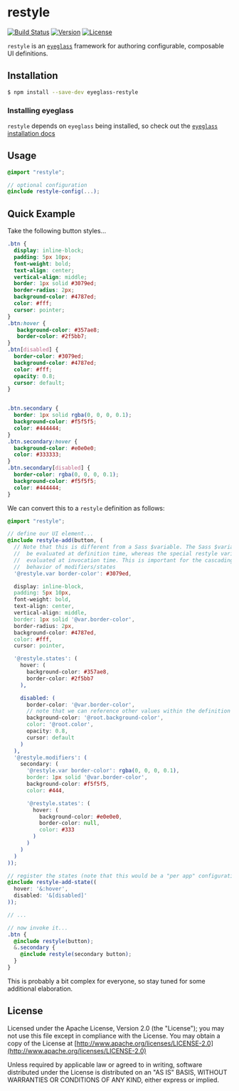 # restyle

[![Build Status](https://travis-ci.org/eoneill/eyeglass-restyle.svg)](https://travis-ci.org/eoneill/eyeglass-restyle)
[![Version](https://img.shields.io/npm/v/eyeglass-restyle.svg)](https://www.npmjs.com/package/eyeglass-restyle)
[![License](https://img.shields.io/npm/l/eyeglass-restyle.svg)](./LICENSE)

`restyle` is an [`eyeglass`][eyeglass] framework for authoring configurable, composable UI definitions.

[eyeglass]: https://github.com/sass-eyeglass/eyeglass

## Installation

```sh
$ npm install --save-dev eyeglass-restyle
````
### Installing eyeglass

`restyle` depends on `eyeglass` being installed, so check out the [`eyeglass` installation docs][eyeglass_install]

[eyeglass_install]: https://github.com/sass-eyeglass/eyeglass#user-content-installing-eyeglass

## Usage

```scss
@import "restyle";

// optional configuration
@include restyle-config(...);
```

## Quick Example
Take the following button styles...

```css
.btn {
  display: inline-block;
  padding: 5px 10px;
  font-weight: bold;
  text-align: center;
  vertical-align: middle;
  border: 1px solid #3079ed;
  border-radius: 2px;
  background-color: #4787ed;
  color: #fff;
  cursor: pointer;
}
.btn:hover {
   background-color: #357ae8;
   border-color: #2f5bb7;
}
.btn[disabled] {
  border-color: #3079ed;
  background-color: #4787ed;
  color: #fff;
  opacity: 0.8;
  cursor: default;
}


.btn.secondary {
  border: 1px solid rgba(0, 0, 0, 0.1);
  background-color: #f5f5f5;
  color: #444444;
}
.btn.secondary:hover {
  background-color: #e0e0e0;
  color: #333333;
}
.btn.secondary[disabled] {
  border-color: rgba(0, 0, 0, 0.1);
  background-color: #f5f5f5;
  color: #444444;
}
```

We can convert this to a `restyle` definition as follows:

```scss
@import "restyle";

// define our UI element...
@include restyle-add(button, (
  // Note that this is different from a Sass $variable. The Sass $variable will
  //  be evaluated at definition time, whereas the special restyle variable is
  //  evaluated at invocation time. This is important for the cascading
  //  behavior of modifiers/states
  '@restyle.var border-color': #3079ed,

  display: inline-block,
  padding: 5px 10px,
  font-weight: bold,
  text-align: center,
  vertical-align: middle,
  border: 1px solid '@var.border-color',
  border-radius: 2px,
  background-color: #4787ed,
  color: #fff,
  cursor: pointer,

  '@restyle.states': (
    hover: (
      background-color: #357ae8,
      border-color: #2f5bb7
    ),

    disabled: (
      border-color: '@var.border-color',
      // note that we can reference other values within the definition
      background-color: '@root.background-color',
      color: '@root.color',
      opacity: 0.8,
      cursor: default
    )
  ),
  '@restyle.modifiers': (
    secondary: (
      '@restyle.var border-color': rgba(0, 0, 0, 0.1),
      border: 1px solid '@var.border-color',
      background-color: #f5f5f5,
      color: #444,

      '@restyle.states': (
        hover: (
          background-color: #e0e0e0,
          border-color: null,
          color: #333
        )
      )
    )
  )
));

// register the states (note that this would be a "per app" configuration)
@include restyle-add-state((
  hover: '&:hover',
  disabled: '&[disabled]'
));

// ...

// now invoke it...
.btn {
  @include restyle(button);
  &.secondary {
    @include restyle(secondary button);
  }
}
```

This is probably a bit complex for everyone, so stay tuned for some additional elaboration.

## License

Licensed under the Apache License, Version 2.0 (the "License"); you may not use this file except in compliance with the License. You may obtain a copy of the License at [http://www.apache.org/licenses/LICENSE-2.0](http://www.apache.org/licenses/LICENSE-2.0)

Unless required by applicable law or agreed to in writing, software distributed under the License is distributed on an "AS IS" BASIS, WITHOUT WARRANTIES OR CONDITIONS OF ANY KIND, either express or implied.
